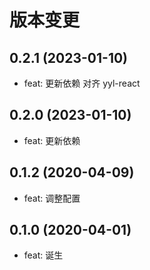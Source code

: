 # 版本变更
## 0.2.1 (2023-01-10)
- feat: 更新依赖 对齐 yyl-react
## 0.2.0 (2023-01-10)
- feat: 更新依赖
## 0.1.2 (2020-04-09)
- feat: 调整配置

## 0.1.0 (2020-04-01)
- feat: 诞生